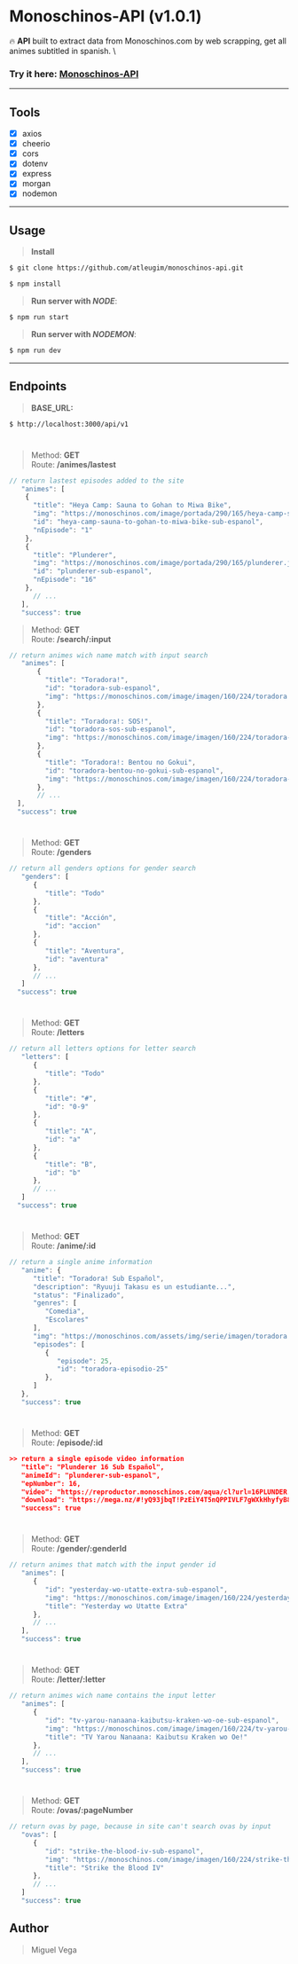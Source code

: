 # Monoschinos-API (v1.0.1)
:fire: **API** built to extract data from Monoschinos.com by web scrapping, get all animes subtitled in spanish. \

### Try it here: **[Monoschinos-API](https://monoschinos-api.herokuapp.com/api/v1)**

****

## **Tools**

- [x] axios
- [x] cheerio
- [x] cors
- [x] dotenv
- [x] express
- [x] morgan
- [x] nodemon

****

## **Usage**
> **Install** 
```bash
$ git clone https://github.com/atleugim/monoschinos-api.git 

$ npm install
```

> **Run server with _NODE_**: 
```bash
$ npm run start
```

> **Run server with _NODEMON_**: 
```bash
$ npm run dev
```

****

## **Endpoints**

> **BASE_URL:**
```bash
$ http://localhost:3000/api/v1
```

#

>Method: **GET** \
> Route: **/animes/lastest**

```js
// return lastest episodes added to the site
   "animes": [
    {
      "title": "Heya Camp: Sauna to Gohan to Miwa Bike",
      "img": "https://monoschinos.com/image/portada/290/165/heya-camp-sauna-to-gohan-to-miwa-bike.jpg",
      "id": "heya-camp-sauna-to-gohan-to-miwa-bike-sub-espanol",
      "nEpisode": "1"
    },
    {
      "title": "Plunderer",
      "img": "https://monoschinos.com/image/portada/290/165/plunderer.jpg",
      "id": "plunderer-sub-espanol",
      "nEpisode": "16"
    },
      // ...
   ],
   "success": true
```
>Method: **GET** \
> Route: **/search/:input**

```js
// return animes wich name match with input search
   "animes": [
       {
         "title": "Toradora!",
         "id": "toradora-sub-espanol",
         "img": "https://monoschinos.com/image/imagen/160/224/toradora.jpg"
       },
       {
         "title": "Toradora!: SOS!",
         "id": "toradora-sos-sub-espanol",
         "img": "https://monoschinos.com/image/imagen/160/224/toradora-sos.jpg"
       },
       {
         "title": "Toradora!: Bentou no Gokui",
         "id": "toradora-bentou-no-gokui-sub-espanol",
         "img": "https://monoschinos.com/image/imagen/160/224/toradora-bentou-no-gokui.jpg"
       },
       // ...
  ],
  "success": true
```

#
>Method: **GET** \
> Route: **/genders**

```js
// return all genders options for gender search
   "genders": [
      {
         "title": "Todo"
      },
      {
         "title": "Acción",
         "id": "accion"
      },
      {
         "title": "Aventura",
         "id": "aventura"
      },
      // ...
   ]
  "success": true
```

#
>Method: **GET** \
> Route: **/letters**

```js
// return all letters options for letter search
   "letters": [
      {
         "title": "Todo"
      },
      {
         "title": "#",
         "id": "0-9"
      },
      {
         "title": "A",
         "id": "a"
      },
      {
         "title": "B",
         "id": "b"
      },
      // ...
   ]
  "success": true
```
#
>Method: **GET** \
> Route: **/anime/:id**

```js
// return a single anime information
   "anime": {
      "title": "Toradora! Sub Español",
      "description": "Ryuuji Takasu es un estudiante...",
      "status": "Finalizado",
      "genres": [
         "Comedia",
         "Escolares"
      ],
      "img": "https://monoschinos.com/assets/img/serie/imagen/toradora.jpg",
      "episodes": [
         {
            "episode": 25,
            "id": "toradora-episodio-25"
         },
      ]
   },
   "success": true
```
#
>Method: **GET** \
> Route: **/episode/:id**

```json
>> return a single episode video information
   "title": "Plunderer 16 Sub Español",
   "animeId": "plunderer-sub-espanol",
   "epNumber": 16,
   "video": "https://reproductor.monoschinos.com/aqua/cl?url=16PLUNDER.mp4&id",
   "download": "https://mega.nz/#!yQ93jbqT!PzEiY4T5nQPPIVLF7gWXkHhyfyB8agmNUJM7DVDKPbk",
   "success": true
```
#
>Method: **GET** \
> Route: **/gender/:genderId**

```js
// return animes that match with the input gender id
   "animes": [
      {
         "id": "yesterday-wo-utatte-extra-sub-espanol",
         "img": "https://monoschinos.com/image/imagen/160/224/yesterday-wo-utatte-extra.png",
         "title": "Yesterday wo Utatte Extra"
      },
      // ...
   ],
   "success": true
```
#
>Method: **GET** \
> Route: **/letter/:letter**

```js
// return animes wich name contains the input letter
   "animes": [
      {
         "id": "tv-yarou-nanaana-kaibutsu-kraken-wo-oe-sub-espanol",
         "img": "https://monoschinos.com/image/imagen/160/224/tv-yarou-nanaana-kaibutsu-kraken-wo-oe.jpg",
         "title": "TV Yarou Nanaana: Kaibutsu Kraken wo Oe!"
      },
      // ...
   ],
   "success": true
```


#
>Method: **GET** \
> Route: **/ovas/:pageNumber**

```js
// return ovas by page, because in site can't search ovas by input
   "ovas": [
      {
         "id": "strike-the-blood-iv-sub-espanol",
         "img": "https://monoschinos.com/image/imagen/160/224/strike-the-blood-iv.jpg",
         "title": "Strike the Blood IV"
      },
      // ...
   ]
   "success": true
```

## **Author**
> Miguel Vega
